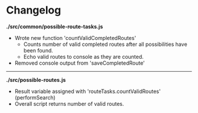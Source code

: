 # Changelog

**./src/common/possible-route-tasks.js**
* Wrote new function 'countValidCompletedRoutes'
	* Counts number of valid completed routes after all possibilities have been found.
	* Echo valid routes to console as they are counted.
* Removed console output from 'saveCompletedRoute'

---

**./src/possible-routes.js**
* Result variable assigned with 'routeTasks.countValidRoutes' (performSearch)
* Overall script returns number of valid routes.